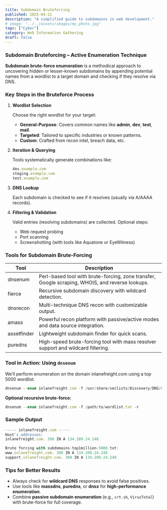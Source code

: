 ```yaml
---
title: Subdomain Bruteforcing
published: 2025-04-21
description: "A simplified guide to subdomains in web development."
# image: "../../assets/images/my_photo.jpg"
tags: ["Cyber"]
category: Web Information Gathering 
draft: false
---
```


### Subdomain Bruteforcing – Active Enumeration Technique

**Subdomain brute-force enumeration** is a methodical approach to uncovering hidden or lesser-known subdomains by appending potential names from a wordlist to a target domain and checking if they resolve via DNS.

### Key Steps in the Bruteforce Process

1. **Wordlist Selection**
    
    Choose the right wordlist for your target:
    
    - **General-Purpose**: Covers common names like **admin**, **dev**, **test**, **mail**.
    - **Targeted**: Tailored to specific industries or known patterns.
    - **Custom**: Crafted from recon intel, breach data, etc.
2. **Iteration & Querying**
    
    Tools systematically generate combinations like:
    
    ```jsx
    dev.example.com
    staging.example.com
    test.example.com
    ```
    
3. **DNS Lookup**
    
    Each subdomain is checked to see if it resolves (usually via A/AAAA records).
    
4. **Filtering & Validation**
    
    Valid entries (resolving subdomains) are collected. Optional steps:
    
    - Web request probing
    - Port scanning
    - Screenshotting (with tools like Aquatone or EyeWitness)

### Tools for Subdomain Brute-Forcing

| Tool         | Description |
|--------------|-------------|
| dnsenum    | Perl-based tool with brute-forcing, zone transfer, Google scraping, WHOIS, and reverse lookups. |
| fierce     | Recursive subdomain discovery with wildcard detection. |
| dnsrecon   | Multi-technique DNS recon with customizable output. |
| amass      | Powerful recon platform with passive/active modes and data source integration. |
| assetfinder| Lightweight subdomain finder for quick scans. |
| puredns    | High-speed brute-forcing tool with mass resolver support and wildcard filtering. |

### Tool in Action: Using `dnsenum`

We’ll perform enumeration on the domain inlanefreight.com using a top 5000 wordlist:

```jsx
dnsenum --enum inlanefreight.com -f /usr/share/seclists/Discovery/DNS/subdomains-top1million-5000.txt
```

**Optional recursive brute-force:**

```jsx
dnsenum --enum inlanefreight.com -f /path/to/wordlist.txt -r
```

### Sample Output

```jsx
----- inlanefreight.com -----
Host's addresses:
inlanefreight.com. 300 IN A 134.209.24.248

Brute forcing with subdomains-top1million-5000.txt:
www.inlanefreight.com. 300 IN A 134.209.24.248
support.inlanefreight.com. 300 IN A 134.209.24.248
```

### Tips for Better Results

- Always check for **wildcard DNS** responses to avoid false positives.
- Use tools like **massdns**, **puredns**, or **dnsx** for **high-performance enumeration**.
- Combine **passive subdomain enumeration** (e.g., `crt.sh`, `VirusTotal`) with brute-force for full coverage.